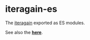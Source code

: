 
# iteragain-es

The [iteragain](https://www.npmjs.com/package/iteragain) exported as ES modules.

See also the __[here](https://danieloakman.github.io/iteragain/modules.html)__.
